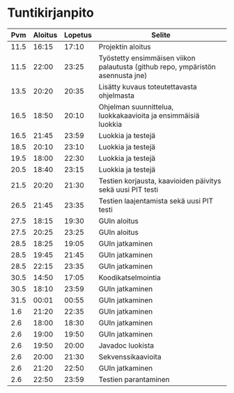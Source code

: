# Tuntikirjanpito
|Pvm|Aloitus|Lopetus|Selite|
|---|-------|-------|------|
|11.5|16:15|17:10|Projektin aloitus|
|11.5|22:00|23:25|Työstetty ensimmäisen viikon palautusta (github repo, ympäristön asennusta jne)|
|13.5|20:20|20:35|Lisätty kuvaus toteutettavasta ohjelmasta|
|16.5|18:50|20:10|Ohjelman suunnittelua, luokkakaavioita ja ensimmäisiä luokkia|
|16.5|21:45|23:59|Luokkia ja testejä|
|18.5|20:10|23:10|Luokkia ja testejä|
|19.5|18:00|22:30|Luokkia ja testejä|
|20.5|18:40|23:15|Luokkia ja testejä|
|21.5|20:20|21:30|Testien korjausta, kaavioiden päivitys sekä uusi PIT testi|
|26.5|21:45|23:35|Testien laajentamista sekä uusi PIT testi|
|27.5|18:15|19:30|GUIn aloitus|
|27.5|20:25|23:25|GUIn aloitus|
|28.5|18:25|19:05|GUIn jatkaminen|
|28.5|19:45|21:45|GUIn jatkaminen|
|28.5|22:15|23:35|GUIn jatkaminen|
|30.5|14:50|17:05|Koodikatselmointia|
|30.5|18:10|23:59|GUIn jatkaminen|
|31.5|00:01|00:55|GUIn jatkaminen|
|1.6|21:20|22:35|GUIn jatkaminen|
|2.6|18:00|18:30|GUIn jatkaminen|
|2.6|19:00|19:50|GUIn jatkaminen|
|2.6|19:50|20:00|Javadoc luokista|
|2.6|20:00|21:30|Sekvenssikaavioita|
|2.6|21:20|22:50|GUIn jatkaminen|
|2.6|22:50|23:59|Testien parantaminen|

